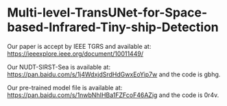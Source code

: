 # Multi-level-TransUNet-for-Space-based-Infrared-Tiny-ship-Detection
Our paper is accept by IEEE TGRS and available at: https://ieeexplore.ieee.org/document/10011449/

Our NUDT-SIRST-Sea is available at: https://pan.baidu.com/s/1j4WdxjdSrdHdGwxEoYip7w and the code is gbhg.

Our pre-trained model file is available at: https://pan.baidu.com/s/1nwbNhIHBa1FZFcoF46AZig and the code is 0r4v.
